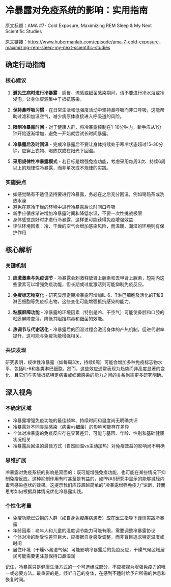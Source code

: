 # 冷暴露对免疫系统的影响：实用指南

原文标题：AMA #7- Cold Exposure, Maximizing REM Sleep & My Next Scientific Studies

原文链接：https://www.hubermanlab.com/episode/ama-7-cold-exposure-maximizing-rem-sleep-my-next-scientific-studies

<YouTube videoId="dicP_kA-RA0" />

## 确定行动指南

### 核心建议

1. **避免生病时进行冷暴露** - 感冒、流感或细菌感染期间，请不要进行冷水浴或冷浸泡，让身体资源集中于抵抗感染。

2. **保持鼻呼吸习惯** - 在日常生活和低强度活动中坚持鼻呼吸而非口呼吸，这能帮助过滤和加温空气，减少病原体直接进入呼吸道的风险。

3. **限制冷暴露时间** - 对于健康人群，将冷暴露控制在1-10分钟内，新手应从1分钟开始逐渐增加，避免一开始就尝试长时间暴露。

4. **冷暴露后及时回温** - 完成冷暴露后不要让身体持续处于寒冷状态超过15-30分钟，应穿上衣物、喝热饮或在阳光下回温。

5. **采用规律性冷暴露模式** - 若目标是增强免疫功能，考虑采用每周3次、持续6周以上的规律性冷暴露，而非单次或不规律的实践。

### 实施要点

- 如感觉略有不适但坚持要进行冷暴露，务必在之后充分回温，例如喝热茶或洗热水澡
- 避免在寒冷干燥的环境中进行冷暴露后长时间口呼吸
- 新手应循序渐进增加冷暴露时间和降低水温，不要一次性挑战极限
- 身体感觉良好时才进行冷暴露，这样更可能获得免疫增强效益
- 评估环境因素：冷、干燥的空气会增加感染风险，而温暖、潮湿的环境则有保护作用

## 核心解析

### 关键机制

1. **应激激素与免疫调节** - 冷暴露会刺激释放肾上腺素和去甲肾上腺素，短期内这些激素可以增强免疫功能，但长期或过度激活则可能抑制免疫反应。

2. **免疫标志物变化** - 研究显示定期冷暴露可增加IL-6、T淋巴细胞及活化的T和B淋巴细胞等免疫标志物，这些变化可能增强抵抗感染的能力。

3. **粘膜屏障功能** - 冷暴露的环境因素（特别是冷、干空气）可能使鼻腔和口腔的粘膜屏障变薄，降低其阻挡病毒和细菌的效能。

4. **热调节与代谢活化** - 冷暴露后的回温过程会激活身体的产热机制，促进代谢率提升，这可能与免疫功能增强相关。

### 共识发现

研究表明，规律性冷暴露（如每周3次，持续6周）可能会增加多种免疫标志物水平，包括IL-6和各类淋巴细胞。然而，这些效应通常表现为趋势而非高度显著的变化，且它们与实际抵抗特定病毒或细菌感染的能力之间的关系尚需更多研究明确。

## 深入视角

### 不确定区域

- 冷暴露增强免疫功能的最佳频率、持续时间和温度尚无明确共识
- 冷暴露对不同类型感染（病毒vs细菌）的影响可能存在差异
- 个体对冷暴露的免疫反应存在显著差异，可能与基因、年龄、性别和基础健康状况相关
- 冷暴露后回温的最佳方式（自然回温vs主动加热）对免疫效益的影响尚不明确

### 思维扩展

冷暴露对免疫系统的影响是双面的：既可能增强免疫功能，也可能在某些情况下抑制免疫反应。这种抑制作用有时甚至是有益的，如PNAS研究中显示的能够减轻内毒素感染症状的效果。这提示我们应该超越简单的"冷暴露增强免疫力"论断，转而思考如何根据具体情况优化冷暴露实践。

### 个性化考量

- 免疫功能已受损的人群（如自身免疫疾病患者）应在医生指导下谨慎实践冷暴露
- 年龄因素：老年人和儿童的温度调节能力可能有限，需要调整冷暴露协议
- 个体对冷的耐受性差异巨大，应根据自身感受调整，而非盲目追求特定温度或时间
- 居住环境（干燥vs潮湿气候）可能影响冷暴露后的免疫反应，干燥气候区域居民可能需要更注意保持口鼻湿润

记住，冷暴露只是健康生活方式的一个可选组成部分，不应被视为增强免疫力的唯一或必要方法。最重要的是，倾听自己的身体，在感到不适时给予它所需的休息和恢复时间。
